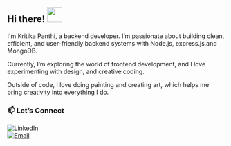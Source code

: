 ## Hi there! <img src="https://camo.githubusercontent.com/d04509037f646eab5c2d6d130574ef059fa8eef92e45a139a827a8d06e9d5042/68747470733a2f2f656d6f6a69732e736c61636b6d6f6a69732e636f6d2f656d6f6a69732f696d616765732f313533363335313037352f343539342f626c6f622d776176652e676966" width="35" />

I'm Kritika Panthi, a backend developer.
I’m passionate about building clean, efficient, and user-friendly backend systems with Node.js, express.js,and MongoDB.

Currently, I’m exploring the world of frontend development, and I love experimenting with design, and creative coding.

Outside of code, I love doing painting and creating art, which helps me bring creativity into everything I do.

### 📫 Let’s Connect

[![LinkedIn](https://img.shields.io/badge/-LinkedIn-0A66C2?style=flat-square&logo=linkedin&logoColor=white)](https://www.linkedin.com/in/kritika-panthi-2aa127303/)  
[![Email](https://img.shields.io/badge/-Email-D14836?style=flat-square&logo=gmail&logoColor=white)](mailto:kritikapanthi45@gmail.com)

